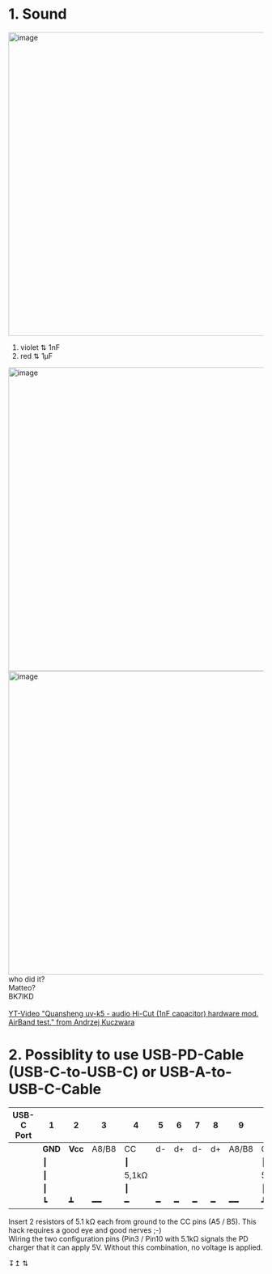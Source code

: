 # 1. Sound

<img width="600" alt="image" src="https://github.com/ludwich66/Quansheng_UV-K5_Wiki/assets/12202733/7e408fac-2379-46d8-a14e-c20e10f2b681"><br>
1. violet ⇅ 1nF<br>
2. red ⇅ 1µF

<img width="600" alt="image" src="https://github.com/ludwich66/Quansheng_UV-K5_Wiki/assets/12202733/0581399f-fdf2-41b6-971d-51a20a20e985"><br>
<img width="600" alt="image" src="https://github.com/ludwich66/Quansheng_UV-K5_Wiki/assets/12202733/40b9697b-411f-4a08-8b09-2bf3b42278ac">
<br>
who did it?<br> 
Matteo?<br> 
BK7IKD<br>
<br>
[YT-Video "Quansheng uv-k5 - audio Hi-Cut (1nF capacitor) hardware mod. AirBand test." from Andrzej Kuczwara](https://www.youtube.com/watch?v=j4ccuYOg2NU)
<br>
# 2. Possiblity to use USB-PD-Cable (USB-C-to-USB-C) or USB-A-to-USB-C-Cable

USB-C Port | 1 | 2 | 3 | 4 | 5 | 6 | 7 | 8 | 9 | 10 | 11 | 12
-- | -- | -- | -- | -- | -- | -- | -- | -- | -- | -- | -- | --
  | **GND**| **Vcc** | A8/B8 | CC | d- | d+ | d- | d+ | A8/B8 | CC | **Vcc** | **GND**
  |   ┃  |   |  |┃  |  |  |  |  |  |┃  |  | gnd
  |   ┃  |  |   | 5,1kΩ |  |  |  |  |  | 5,1kΩ |  | 
  |   ┃  |    |  | ┃ |  |  |  |  |  | ┃ |  | gnd
  |   ┗  | ┻ | ━━| ━  | ━  | ━  | ━  | ━ | ━━   |┛|  | 

Insert 2 resistors of 5.1 kΩ each from ground to the CC pins (A5 / B5). This hack requires a good eye and good nerves ;-)<br>
Wiring the two configuration pins (Pin3 / Pin10 with 5.1kΩ signals the PD charger that it can apply 5V. Without this combination, no voltage is applied.

↧↥ ⇅ 